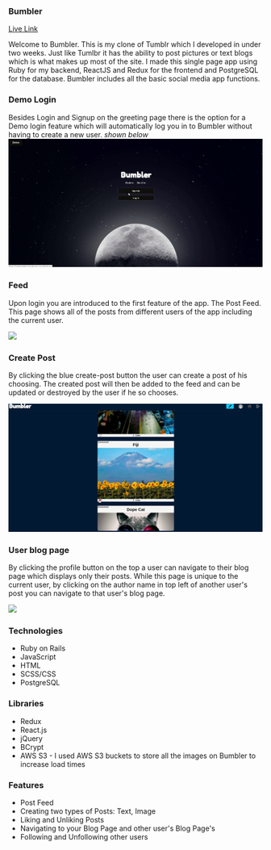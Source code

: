 ### Bumbler
[Live Link](https://mlsbumbler.herokuapp.com)

Welcome to Bumbler. This is my clone of Tumblr which I developed in under two weeks. Just like Tumlbr it has the ability to post pictures or text blogs which is what makes up most of the site. I made this single page app using Ruby for my backend, ReactJS and Redux for the frontend and PostgreSQL for the database. Bumbler includes all the basic social media app functions.

### Demo Login

Besides Login and Signup on the greeting page there is the option for a Demo login feature which will automatically log you in to Bumbler without having to create a new user. *shown below*
![](Demo-Login.gif)

### Feed

Upon login you are introduced to the first feature of the app. The Post Feed. This page shows all of the posts from different users of the app including the current user.

![](Post-Feed-u.gif)

### Create Post

By clicking the blue create-post button the user can create a post of his choosing. The created post will then be added to the feed and can be updated or destroyed by the user if he so chooses.

![](Create-Post-u.gif)

### User blog page

By clicking the profile button on the top a user can navigate to their blog page which displays only their posts. While this page is unique to the current user, by clicking on the author name in top left of another user's post you can navigate to that user's blog page.

![](User-Blog.gif)



### Technologies
  * Ruby on Rails
  * JavaScript
  * HTML
  * SCSS/CSS
  * PostgreSQL
  
 ### Libraries
  * Redux
  * React.js
  * jQuery
  * BCrypt
  * AWS S3 - I used AWS S3 buckets to store all the images on Bumbler to increase load times
 
### Features
 * Post Feed
 * Creating two types of Posts: Text, Image
 * Liking and Unliking Posts
 * Navigating to your Blog Page and other user's Blog Page's
 * Following and Unfollowing other users
